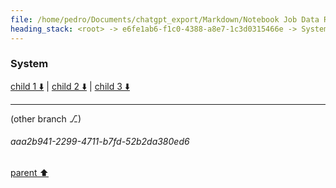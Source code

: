 ```yaml
---
file: /home/pedro/Documents/chatgpt_export/Markdown/Notebook Job Data Retrieval.md
heading_stack: <root> -> e6fe1ab6-f1c0-4388-a8e7-1c3d0315466e -> System -> 24b915fb-e8ff-4102-a875-7f7ea2e2a439 -> System
---
```

### System

[child 1 ⬇️](#aaa2b941-2299-4711-b7fd-52b2da380ed6) | [child 2 ⬇️](#aaa2543c-cd16-4a49-a6dd-36e85c82c60d) | [child 3 ⬇️](#aaa28917-1835-4887-87e5-a45617870c70)

---

(other branch ⎇)
###### aaa2b941-2299-4711-b7fd-52b2da380ed6
[parent ⬆️](#24b915fb-e8ff-4102-a875-7f7ea2e2a439)
